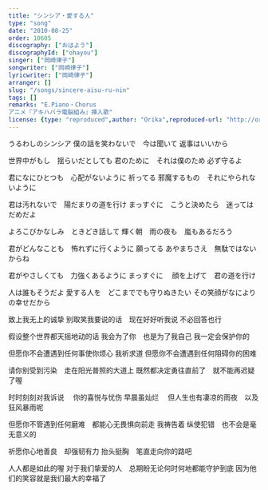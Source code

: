 ```yaml
---
title: "シンシア・愛する人"
type: "song"
date: "2010-08-25"
order: 10605
discography: ["おはよう"]
discographyId: ["ohayou"]
singer: ["岡崎律子"]
songwriter: ["岡崎律子"]
lyricwriter: ["岡崎律子"]
arranger: []
slug: "/songs/sincere-aisu-ru-nin"
tags: []
remarks: "E.Piano・Chorus
アニメ『アキハバラ電脳組み』挿入歌"
license: {type: "reproduced",author: "Orika",reproduced-url: "http://orikamushi.myweb.hinet.net/",reproduced-website: "織歌蟲網站"}
---
```


うるわしのシンシア 
僕の話を笑わないで　今は聞いて 
返事はいいから 

世界中がもし　揺らいだとしても 
君のために　それは僕のため 
必ず守るよ 

君になにひとつも　心配がないように 
祈ってる 
邪魔するもの　それにやられないように 

君は汚れないで　陽だまりの道を行け 
まっすぐに　こうと決めたら　迷ってはだめだよ 

よろこびかなしみ　ときどき話して 
輝く朝　雨の夜も　嵐もあるだろう 

君がどんなことも　怖れずに行くように 
願ってる 
あやまちさえ　無駄ではないからね 

君がやさしくても　力強くあるように まっすぐに　
顔を上げて　君の道を行け 

人は誰もそうだよ 
愛する人を　どこまででも守りぬきたい 
その笑顔がなによりの幸せだから

<!-- 翻译 -->

致上我无上的诚挚 
别取笑我要说的话　现在好好听我说 
不必回答也行 

假设整个世界都天摇地动的话 
我会为了你　也是为了我自己 
我一定会保护你的 

但愿你不会遭遇到任何事使你烦心 
我祈求道 
但愿你不会遭遇到任何阻碍你的困难 

请你别受到污染　走在阳光普照的大道上 
既然都决定勇往直前了　就不能再迟疑了喔 

时时刻刻对我诉说 　你的喜悦与忧伤 早晨虽灿烂　
但人生也有凄凉的雨夜　以及狂风暴雨呢 

但愿你不管遇到任何磨难　都能心无畏惧向前走 
我祷告着 
纵使犯错　也不会是毫无意义的 

祈愿你心地善良　却强韧有力 
抬头挺胸　笔直走向你的路吧 

人人都是如此的喔 
对于我们挚爱的人　总期盼无论何时何地都能守护到底
 因为他们的笑容就是我们最大的幸福了
